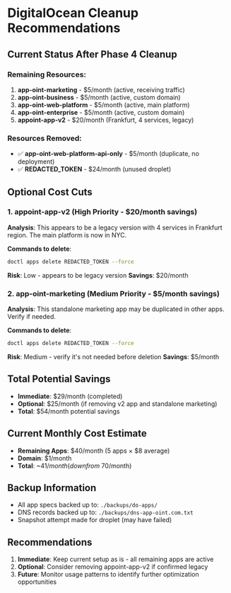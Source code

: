 # DigitalOcean Cleanup Recommendations

## Current Status After Phase 4 Cleanup

### Remaining Resources:
1. **app-oint-marketing** - $5/month (active, receiving traffic)
2. **app-oint-business** - $5/month (active, custom domain)
3. **app-oint-web-platform** - $5/month (active, main platform)
4. **app-oint-enterprise** - $5/month (active, custom domain)
5. **appoint-app-v2** - $20/month (Frankfurt, 4 services, legacy)

### Resources Removed:
- ✅ **app-oint-web-platform-api-only** - $5/month (duplicate, no deployment)
- ✅ **REDACTED_TOKEN** - $24/month (unused droplet)

## Optional Cost Cuts

### 1. appoint-app-v2 (High Priority - $20/month savings)
**Analysis**: This appears to be a legacy version with 4 services in Frankfurt region. The main platform is now in NYC.

**Commands to delete**:
```bash
doctl apps delete REDACTED_TOKEN --force
```

**Risk**: Low - appears to be legacy version
**Savings**: $20/month

### 2. app-oint-marketing (Medium Priority - $5/month savings)
**Analysis**: This standalone marketing app may be duplicated in other apps. Verify if needed.

**Commands to delete**:
```bash
doctl apps delete REDACTED_TOKEN --force
```

**Risk**: Medium - verify it's not needed before deletion
**Savings**: $5/month

## Total Potential Savings
- **Immediate**: $29/month (completed)
- **Optional**: $25/month (if removing v2 app and standalone marketing)
- **Total**: $54/month potential savings

## Current Monthly Cost Estimate
- **Remaining Apps**: $40/month (5 apps × $8 average)
- **Domain**: $1/month
- **Total**: ~$41/month (down from ~$70/month)

## Backup Information
- All app specs backed up to: `./backups/do-apps/`
- DNS records backed up to: `./backups/dns-app-oint.com.txt`
- Snapshot attempt made for droplet (may have failed)

## Recommendations
1. **Immediate**: Keep current setup as is - all remaining apps are active
2. **Optional**: Consider removing appoint-app-v2 if confirmed legacy
3. **Future**: Monitor usage patterns to identify further optimization opportunities

